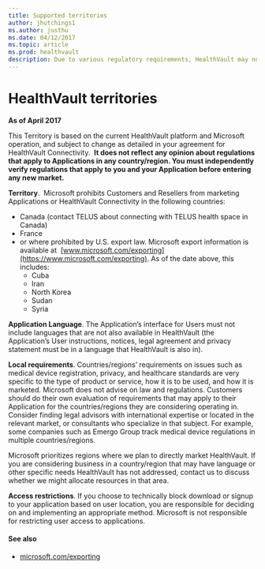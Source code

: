 ```yaml
---
title: Supported territories
author: jhutchings1
ms.author: justhu
ms.date: 04/12/2017
ms.topic: article
ms.prod: healthvault
description: Due to various regulatory requirements, HealthVault may not be available in your territory. Find out where you may market HealthVault on this page. 
---
```


HealthVault territories
=======================

**As of April 2017**

This Territory is based on the current HealthVault platform and Microsoft operation, and subject to change as detailed in your agreement for HealthVault Connectivity.  **It does not reflect any opinion about regulations that apply to Applications in any country/region. You must independently verify regulations that apply to you and your Application before entering any new market.**

**Territory**. 
Microsoft prohibits Customers and Resellers from marketing Applications or HealthVault Connectivity in the following countries:

-   Canada (contact TELUS about connecting with TELUS health space in Canada)
-   France
-   or where prohibited by U.S. export law. Microsoft export information is available at  [www.microsoft.com/exporting](https://www.microsoft.com/exporting). As of the date above, this includes:
    -   Cuba
    -   Iran
    -   North Korea
    -   Sudan
    -   Syria

**Application Language**. The Application’s interface for Users must not include languages that are not also available in HealthVault (the Application’s User instructions, notices, legal agreement and privacy statement must be in a language that HealthVault is also in).

**Local requirements**. Countries/regions’ requirements on issues such as medical device registration, privacy, and healthcare standards are very specific to the type of product or service, how it is to be used, and how it is marketed. Microsoft does not advise on law and regulations. Customers should do their own evaluation of requirements that may apply to their Application for the countries/regions they are considering operating in. Consider finding legal advisors with international expertise or located in the relevant market, or consultants who specialize in that subject. For example, some companies such as Emergo Group track medical device regulations in multiple countries/regions.

Microsoft prioritizes regions where we plan to directly market HealthVault. If you are considering business in a country/region that may have language or other specific needs HealthVault has not addressed, contact us to discuss whether we might allocate resources in that area.

**Access restrictions**. If you choose to technically block download or signup to your application based on user location, you are responsible for deciding on and implementing an appropriate method. Microsoft is not responsible for restricting user access to applications.

#### See also

-   <a href="http://microsoft.com/exporting" id="RightRailLinkListSection_13992_19">microsoft.com/exporting</a>

